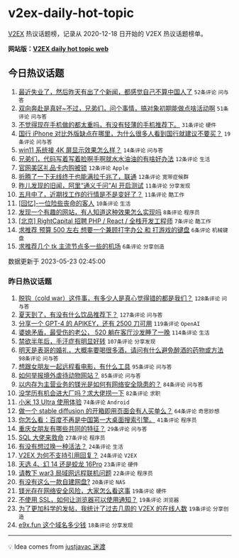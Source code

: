 # v2ex-daily-hot-topic

[V2EX](https://www.v2ex.com/) 热议话题榜，记录从 2020-12-18 日开始的 V2EX 热议话题榜单。

**网站版：[V2EX daily hot topic web](https://boojack.github.io/v2ex-daily-hot-topic-web/)**

## 今日热议话题

<!-- TODAY BEGIN -->

1. [最近失业了，然后昨天有出了个新闻，都感觉自己不算中国人了](https://www.v2ex.com/t/942133) `52条评论` `问与答`
1. [双向奔赴是真好~不过，兄弟们，问个事情，搞对象初期能做点啥活动啊](https://www.v2ex.com/t/942129) `51条评论` `问与答`
1. [不觉得现在手机做的都太重吗，有没有轻薄的手机推荐下。](https://www.v2ex.com/t/942118) `31条评论` `硬件`
1. [国行 iPhone 对比外版缺点在哪里，为什么很多人看到国行就建议不要买？](https://www.v2ex.com/t/942128) `19条评论` `问与答`
1. [win11 系统接 4K 屏显示效果怎么样？](https://www.v2ex.com/t/942113) `14条评论` `问与答`
1. [兄弟们，代码写着写着脸啊手啊就水水油油的有啥好办法](https://www.v2ex.com/t/942140) `12条评论` `生活`
1. [官网美区礼品卡内购被锁](https://www.v2ex.com/t/942132) `12条评论` `Apple`
1. [折腾了一下无线终于也能满拉千兆了，联通](https://www.v2ex.com/t/942120) `12条评论` `宽带症候群`
1. [昨儿发现的旧闻，阿里“通义千问”AI 开启测试](https://www.v2ex.com/t/942139) `11条评论` `分享发现`
1. [五月中了，近期找工作的行情是不是变好了？](https://www.v2ex.com/t/942136) `11条评论` `酷工作`
1. [[回忆]-一位险些丧命的客人](https://www.v2ex.com/t/942114) `10条评论` `生活`
1. [发现一个有趣的网站，有人知道这种效果怎么实现吗](https://www.v2ex.com/t/942149) `8条评论` `程序员`
1. [[北京] RightCapital 招聘 PHP / React / 全栈开发工程师](https://www.v2ex.com/t/942131) `7条评论` `酷工作`
1. [求推荐 预算 500 左右 想要一个兼顾打字办公 和 打游戏的键盘](https://www.v2ex.com/t/942130) `6条评论` `机械键盘`
1. [求推荐几个 tk 主流节点多一些的机场](https://www.v2ex.com/t/942112) `6条评论` `分享创造`

数据更新于 2023-05-23 02:45:00

<!-- TODAY END -->

### 昨日热议话题

<!-- YESTERDAY BEGIN -->

1. [脱钩（cold war）这件事，有多少人是真心觉得错的都是我们？](https://www.v2ex.com/t/942003) `128条评论` `问与答`
1. [夏天到了，有没有什么饮品推荐下？](https://www.v2ex.com/t/941827) `127条评论` `问与答`
1. [分享一个 GPT-4 的 APIKEY，还有 2500 刀可用](https://www.v2ex.com/t/941797) `119条评论` `OpenAI`
1. [婆媳矛盾，最受伤的老公， 520 躺在客厅沙发睡了一晚](https://www.v2ex.com/t/941970) `114条评论` `生活`
1. [禁欲半年后，手汗症有明显好转](https://www.v2ex.com/t/941894) `107条评论` `分享发现`
1. [明天是表哥的婚礼，大概率要喝很多酒，请问有什么避免醉酒的药物或方法](https://www.v2ex.com/t/941920) `98条评论` `问与答`
1. [想跟女朋友一起远程看电影，有什么工具](https://www.v2ex.com/t/941840) `95条评论` `问与答`
1. [如何举报境外虐待动物网站？](https://www.v2ex.com/t/941832) `85条评论` `问与答`
1. [以内存为主营业务的镁光是如何有网络安全隐患的？](https://www.v2ex.com/t/941941) `84条评论` `问与答`
1. [没学历有机会进大厂吗？求大佬捞一下](https://www.v2ex.com/t/941836) `82条评论` `求职`
1. [小米 13 Ultra 使用体验](https://www.v2ex.com/t/941851) `74条评论` `Android`
1. [做一个 stable diffusion 的开箱即用页面会有人买单么？](https://www.v2ex.com/t/941872) `64条评论` `奇思妙想`
1. [你怎么看：百度不再是中国第一大桌面搜索引擎。](https://www.v2ex.com/t/942014) `41条评论` `程序员`
1. [重庆女朋友有哪些共同的特征？](https://www.v2ex.com/t/941823) `29条评论` `问与答`
1. [SQL 大佬来救命](https://www.v2ex.com/t/941922) `27条评论` `程序员`
1. [有没有想过换一种活法？](https://www.v2ex.com/t/941993) `24条评论` `生活`
1. [V2EX 为何不支持引用回复？](https://www.v2ex.com/t/941837) `24条评论` `V2EX`
1. [天选 4、幻 14 还是蛟龙 16Pro](https://www.v2ex.com/t/941806) `23条评论` `硬件`
1. [请教下 war3 局域网远程联机问题](https://www.v2ex.com/t/941856) `22条评论` `程序员`
1. [有没有这么一款自建网盘?](https://www.v2ex.com/t/941852) `20条评论` `NAS`
1. [镁光存在网络安全风险，大家怎么看这事](https://www.v2ex.com/t/942095) `19条评论` `硬件`
1. [不使用 SSL，如何让浏览器可以使用通知？](https://www.v2ex.com/t/942002) `19条评论` `浏览器`
1. [为了更加科学的发帖，我统计了过去几周的 V2EX 的在线人数](https://www.v2ex.com/t/941975) `19条评论` `分享创造`
1. [e9x.fun 这个域名多少钱](https://www.v2ex.com/t/941873) `18条评论` `分享发现`

<!-- YESTERDAY END -->

---

💡 Idea comes from [justjavac 迷渡](https://github.com/justjavac/)
